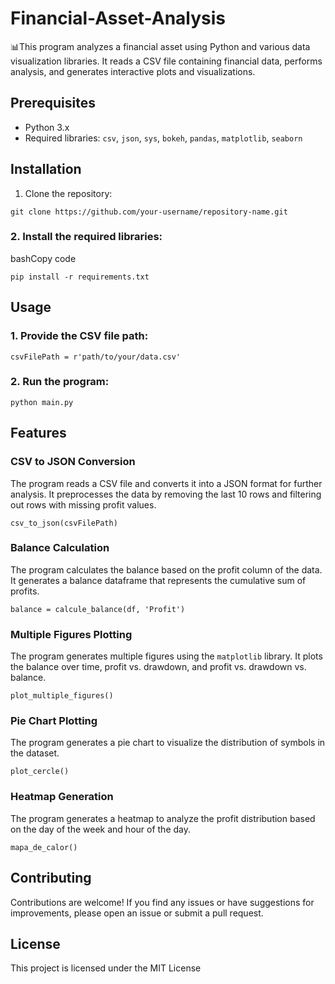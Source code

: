 # Financial-Asset-Analysis
📊This program analyzes a financial asset using Python and various data visualization libraries. It reads a CSV file containing financial data, performs analysis, and generates interactive plots and visualizations.

## Prerequisites

- Python 3.x
- Required libraries: `csv`, `json`, `sys`, `bokeh`, `pandas`, `matplotlib`, `seaborn`

## Installation

1. Clone the repository:


`git clone https://github.com/your-username/repository-name.git`

### 2.  Install the required libraries:

bashCopy code

`pip install -r requirements.txt` 

## Usage

### 1.  Provide the CSV file path:

`csvFilePath = r'path/to/your/data.csv'` 

### 2.  Run the program:

`python main.py` 

## Features

### CSV to JSON Conversion

The program reads a CSV file and converts it into a JSON format for further analysis. It preprocesses the data by removing the last 10 rows and filtering out rows with missing profit values.

`csv_to_json(csvFilePath)` 

### Balance Calculation

The program calculates the balance based on the profit column of the data. It generates a balance dataframe that represents the cumulative sum of profits.

`balance = calcule_balance(df, 'Profit')` 

### Multiple Figures Plotting

The program generates multiple figures using the `matplotlib` library. It plots the balance over time, profit vs. drawdown, and profit vs. drawdown vs. balance.

`plot_multiple_figures()` 

### Pie Chart Plotting

The program generates a pie chart to visualize the distribution of symbols in the dataset.

`plot_cercle()` 

### Heatmap Generation

The program generates a heatmap to analyze the profit distribution based on the day of the week and hour of the day.

`mapa_de_calor()` 

## Contributing

Contributions are welcome! If you find any issues or have suggestions for improvements, please open an issue or submit a pull request.

## License

This project is licensed under the MIT License
